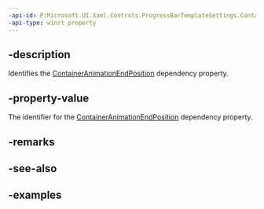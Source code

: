 ```yaml
---
-api-id: P:Microsoft.UI.Xaml.Controls.ProgressBarTemplateSettings.ContainerAnimationEndPositionProperty
-api-type: winrt property
---
```


## -description

Identifies the [ContainerAnimationEndPosition](progressbartemplatesettings_containeranimationendposition.md) dependency property.

## -property-value

The identifier for the [ContainerAnimationEndPosition](progressbartemplatesettings_containeranimationendposition.md) dependency property.

## -remarks

## -see-also

## -examples

